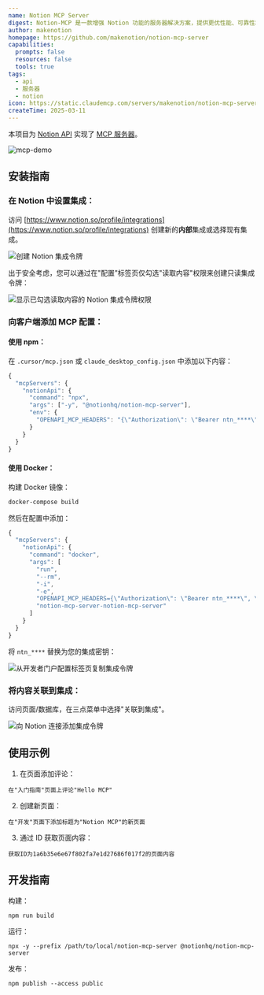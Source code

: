 ```yaml
---
name: Notion MCP Server
digest: Notion-MCP 是一款增强 Notion 功能的服务器解决方案，提供更优性能、可靠性和定制化选项。该服务为使用 Notion 作为生产力平台的团队实现无缝集成、更快数据处理和更强扩展性，确保稳定连接并优化工作流程。
author: makenotion
homepage: https://github.com/makenotion/notion-mcp-server
capabilities:
  prompts: false
  resources: false
  tools: true
tags:
  - api
  - 服务器
  - notion
icon: https://static.claudemcp.com/servers/makenotion/notion-mcp-server/makenotion-notion-mcp-server-e217db9f.jpg
createTime: 2025-03-11
---
```


本项目为 [Notion API](https://developers.notion.com/reference/intro) 实现了 [MCP 服务器](https://www.claudemcp.com/zh/specification)。

![mcp-demo](https://static.claudemcp.com/servers/makenotion/notion-mcp-server/makenotion-notion-mcp-server-329eb145.jpg)

## 安装指南

### 在 Notion 中设置集成：

访问 [https://www.notion.so/profile/integrations](https://www.notion.so/profile/integrations) 创建新的**内部**集成或选择现有集成。

![创建 Notion 集成令牌](https://static.claudemcp.com/servers/makenotion/notion-mcp-server/makenotion-notion-mcp-server-ede5f671.png)

出于安全考虑，您可以通过在"配置"标签页仅勾选"读取内容"权限来创建只读集成令牌：

![显示已勾选读取内容的 Notion 集成令牌权限](https://static.claudemcp.com/servers/makenotion/notion-mcp-server/makenotion-notion-mcp-server-d83f196f.png)

### 向客户端添加 MCP 配置：

#### 使用 npm：

在 `.cursor/mcp.json` 或 `claude_desktop_config.json` 中添加以下内容：

```javascript
{
  "mcpServers": {
    "notionApi": {
      "command": "npx",
      "args": ["-y", "@notionhq/notion-mcp-server"],
      "env": {
        "OPENAPI_MCP_HEADERS": "{\"Authorization\": \"Bearer ntn_****\", \"Notion-Version\": \"2022-06-28\" }"
      }
    }
  }
}
```

#### 使用 Docker：

构建 Docker 镜像：

```bash
docker-compose build
```

然后在配置中添加：

```javascript
{
  "mcpServers": {
    "notionApi": {
      "command": "docker",
      "args": [
        "run",
        "--rm",
        "-i",
        "-e",
        "OPENAPI_MCP_HEADERS={\"Authorization\": \"Bearer ntn_****\", \"Notion-Version\": \"2022-06-28\"}",
        "notion-mcp-server-notion-mcp-server"
      ]
    }
  }
}
```

将 `ntn_****` 替换为您的集成密钥：

![从开发者门户配置标签页复制集成令牌](https://static.claudemcp.com/servers/makenotion/notion-mcp-server/makenotion-notion-mcp-server-2c84281a.jpg)

### 将内容关联到集成：

访问页面/数据库，在三点菜单中选择"关联到集成"。

![向 Notion 连接添加集成令牌](https://static.claudemcp.com/servers/makenotion/notion-mcp-server/makenotion-notion-mcp-server-a69b7191.png)

## 使用示例

1. 在页面添加评论：

```
在"入门指南"页面上评论"Hello MCP"
```

2. 创建新页面：

```
在"开发"页面下添加标题为"Notion MCP"的新页面
```

3. 通过 ID 获取页面内容：

```
获取ID为1a6b35e6e67f802fa7e1d27686f017f2的页面内容
```

## 开发指南

构建：

```
npm run build
```

运行：

```
npx -y --prefix /path/to/local/notion-mcp-server @notionhq/notion-mcp-server
```

发布：

```
npm publish --access public
```

